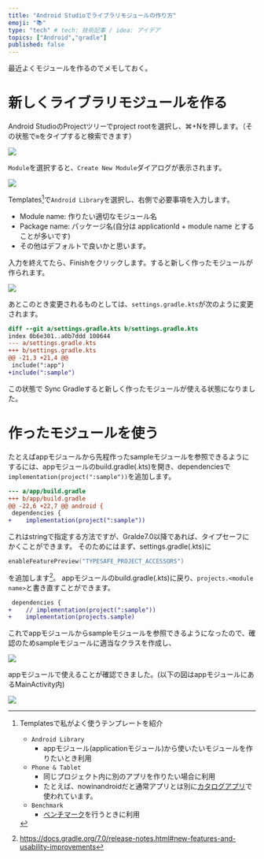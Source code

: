 ```yaml
---
title: "Android Studioでライブラリモジュールの作り方"
emoji: "📚"
type: "tech" # tech: 技術記事 / idea: アイデア
topics: ["Android","gradle"]
published: false
---
```


最近よくモジュールを作るのでメモしておく。

# 新しくライブラリモジュールを作る
Android StudioのProjectツリーでproject rootを選択し、⌘+Nを押します。（その状態で`m`をタイプすると検索できます）

![](https://storage.googleapis.com/zenn-user-upload/7f2b527fd12b-20240106.png)


`Module`を選択すると、`Create New Module`ダイアログが表示されます。

![](https://storage.googleapis.com/zenn-user-upload/b5ccdf559c6e-20240106.png)

Templates[^1]で`Android Library`を選択し、右側で必要事項を入力します。

- Module name: 作りたい適切なモジュール名
- Package name: パッケージ名(自分は applicationId + module name とすることが多いです)
- その他はデフォルトで良いかと思います。

入力を終えてたら、Finishをクリックします。すると新しく作ったモジュールが作られます。


![](https://storage.googleapis.com/zenn-user-upload/4d5e5ec18b89-20240106.png)

あとこのとき変更されるものとしては、`settings.gradle.kts`が次のように変更されます。

```diff kotlin
diff --git a/settings.gradle.kts b/settings.gradle.kts
index 0b6e301..a0b7ddd 100644
--- a/settings.gradle.kts
+++ b/settings.gradle.kts
@@ -21,3 +21,4 @@ 
 include(":app")
+include(":sample")
```

この状態で Sync Gradleすると新しく作ったモジュールが使える状態になりました。


[^1]: Templatesで私がよく使うテンプレートを紹介
    - `Android Library`
      - appモジュール(applicationモジュール)から使いたいモジュールを作りたいとき利用
    - `Phone & Tablet`
      - 同じプロジェクト内に別のアプリを作りたい場合に利用
      - たとえば、nowinandroidだと通常アプリとは別に[カタログアプリ](https://github.com/android/nowinandroid/tree/main/app-nia-catalog)で使われています。
    - `Benchmark`
      - [ベンチマーク](https://developer.android.com/topic/performance/benchmarking/benchmarking-overview?hl=ja)を行うときに利用


# 作ったモジュールを使う

たとえばappモジュールから先程作ったsampleモジュールを参照できるようにするには、appモジュールのbuild.gradle(.kts)を開き、dependenciesで
`implementation(project(":sample"))`を追加します。

```diff kotlin
--- a/app/build.gradle
+++ b/app/build.gradle
@@ -22,6 +22,7 @@ android {
 dependencies {
+    implementation(project(":sample"))
```

これはstringで指定する方法ですが、Gralde7.0以降であれば、タイプセーフにかくことができます。
そのためにはまず、settings.gradle(.kts)に
```kotlin
enableFeaturePreview("TYPESAFE_PROJECT_ACCESSORS")
```
を追加します[^2]。
appモジュールのbuild.gradle(.kts)に戻り、`projects.<module name>`と書き直すことができます。

```diff kotlin
 dependencies {
+    // implementation(project(":sample"))
+    implementation(projects.sample)
```

これでappモジュールからsampleモジュールを参照できるようになったので、確認のためsampleモジュールに適当なクラスを作成し、

![](https://storage.googleapis.com/zenn-user-upload/96ac8c3bf4de-20240106.png)

appモジュールで使えることが確認できました。(以下の図はappモジュールにあるMainActivity内)

![](https://storage.googleapis.com/zenn-user-upload/d84bf57a6a75-20240106.png)


[^2]: https://docs.gradle.org/7.0/release-notes.html#new-features-and-usability-improvements